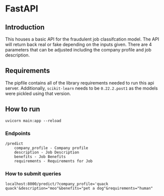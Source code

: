# FastAPI

## Introduction

This houses a basic API for the fraudulent job classifcation model. The API will return back real or fake depending on the inputs given. There are 4 parameters that can be adjusted including the company profile and job description. 

## Requirements
The pipfile contains all of the library requirements needed to run this api server. Additionally, `scikit-learn` needs to be `0.22.2.post1` as the models were pickled using that version.

## How to run
    uvicorn main:app --reload

### Endpoints
    
    /predict
    	company_profile - Company profile
    	description - Job Description
    	benefits - Job Benefits
    	requirements - Requirements for Job

### How to submit queries
    localhost:8000/predict/?company_profile='quack quack'&description="moo"&benefits="pet a dog"&requirements="human"